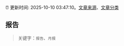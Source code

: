 :alarm_clock: 更新时间: 2025-10-10 03:47:10。[文章来源](/README.md)、[文章分类](/TAGS.md)

## 报告


> 关键字：`报告`、`月报`



